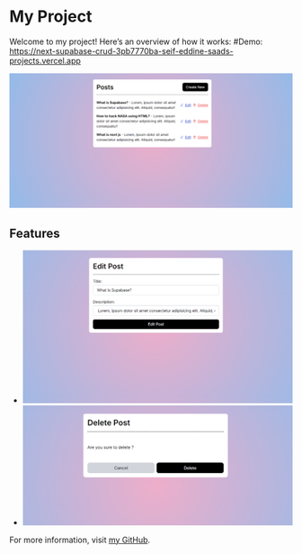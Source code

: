 # My Project

Welcome to my project! Here’s an overview of how it works:
#Demo:
https://next-supabase-crud-3pb7770ba-seif-eddine-saads-projects.vercel.app

![Project Overview](./public/posts.PNG)

## Features

- ![Edit page](./public/edit.PNG)
- ![delete page](./public/delete.PNG)


For more information, visit [my GitHub](https://github.com/seifeddinesaad01).

